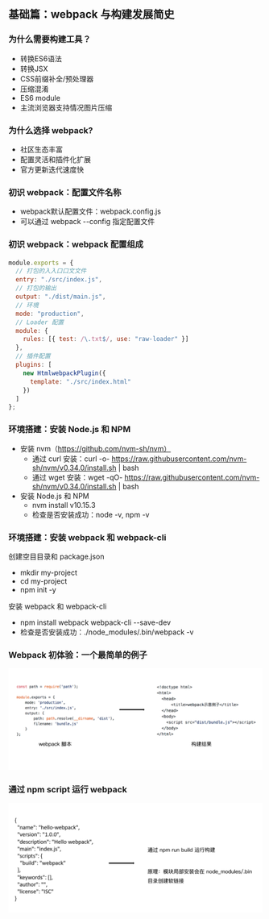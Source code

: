 <!--
 * @Author: your name
 * @Date: 2019-11-29 15:00:04
 * @LastEditTime: 2019-11-29 16:21:16
 * @LastEditors: Please set LastEditors
 * @Description: In User Settings Edit
 * @FilePath: \interview\6、webpack\chapter1\README.md
 -->

## 基础篇：webpack 与构建发展简史

### 为什么需要构建工具？

- 转换ES6语法
- 转换JSX
- CSS前缀补全/预处理器
- 压缩混淆
- ES6 module 
- 主流浏览器支持情况图片压缩

### 为什么选择 webpack?

- 社区生态丰富
- 配置灵活和插件化扩展
- 官⽅更新迭代速度快

### 初识 webpack：配置⽂件名称

- webpack默认配置⽂件：webpack.config.js
- 可以通过 webpack --config 指定配置文件

### 初识 webpack：webpack 配置组成

```javascript
module.exports = {
  // 打包的⼊入⼝口⽂文件
  entry: "./src/index.js",
  // 打包的输出
  output: "./dist/main.js",
  // 环境
  mode: "production",
  // Loader 配置
  module: {
    rules: [{ test: /\.txt$/, use: "raw-loader" }]
  },
  // 插件配置
  plugins: [
    new HtmlwebpackPlugin({
      template: "./src/index.html"
    })
  ]
};
```

### 环境搭建：安装 Node.js 和 NPM

- 安装 nvm（https://github.com/nvm-sh/nvm）
  - 通过 curl 安装：curl -o- https://raw.githubusercontent.com/nvm-sh/nvm/v0.34.0/install.sh | bash
  - 通过 wget 安装：wget -qO- https://raw.githubusercontent.com/nvm-sh/nvm/v0.34.0/install.sh | bash
- 安装 Node.js 和 NPM
  - nvm install v10.15.3
  - 检查是否安装成功：node -v, npm -v

### 环境搭建：安装 webpack 和 webpack-cli

创建空⽬目录和 package.json

- mkdir my-project
- cd my-project
- npm init -y

安装 webpack 和 webpack-cli

- npm install webpack webpack-cli --save-dev
- 检查是否安装成功：./node_modules/.bin/webpack -v

### Webpack 初体验：⼀个最简单的例子

![alt 属性文本](./images/1.jpg)

### 通过 npm script 运行 webpack

![alt 属性文本](./images/2.jpg)
